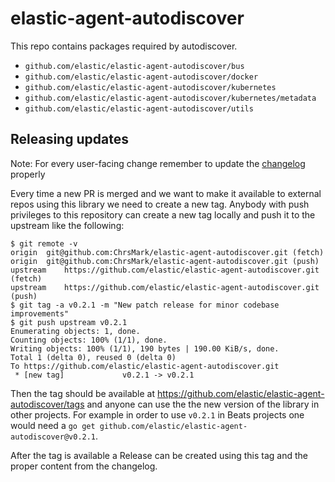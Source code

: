 # elastic-agent-autodiscover

This repo contains packages required by autodiscover.

* `github.com/elastic/elastic-agent-autodiscover/bus`
* `github.com/elastic/elastic-agent-autodiscover/docker`
* `github.com/elastic/elastic-agent-autodiscover/kubernetes`
* `github.com/elastic/elastic-agent-autodiscover/kubernetes/metadata`
* `github.com/elastic/elastic-agent-autodiscover/utils`


## Releasing updates

Note: For every user-facing change remember to update the [changelog](https://github.com/elastic/elastic-agent-autodiscover/blob/main/CHANGELOG.md) properly

Every time a new PR is merged and we want to make it available to external repos using this library we need to create a new tag.
Anybody with push privileges to this repository can create a new tag locally and push it to the upstream like the following:

```console
$ git remote -v
origin	git@github.com:ChrsMark/elastic-agent-autodiscover.git (fetch)
origin	git@github.com:ChrsMark/elastic-agent-autodiscover.git (push)
upstream	https://github.com/elastic/elastic-agent-autodiscover.git (fetch)
upstream	https://github.com/elastic/elastic-agent-autodiscover.git (push)
$ git tag -a v0.2.1 -m "New patch release for minor codebase improvements"
$ git push upstream v0.2.1 
Enumerating objects: 1, done.
Counting objects: 100% (1/1), done.
Writing objects: 100% (1/1), 190 bytes | 190.00 KiB/s, done.
Total 1 (delta 0), reused 0 (delta 0)
To https://github.com/elastic/elastic-agent-autodiscover.git
 * [new tag]             v0.2.1 -> v0.2.1
```

Then the tag should be available at https://github.com/elastic/elastic-agent-autodiscover/tags and anyone can use the the new version of the library in other projects. For example in order to use `v0.2.1` in Beats projects one would need a `go get github.com/elastic/elastic-agent-autodiscover@v0.2.1`.


After the tag is available a Release can be created using this tag and the proper content from the changelog.
